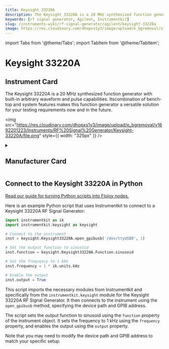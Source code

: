 ```yaml
---
title: Keysight 33220A
description: The Keysight 33220A is a 20 MHz synthesized function generator with built-in arbitrary waveform and pulse capabilities. Itscombination of bench-top and system features makes this function generator a versatile solution for your testing requirements now and in the future.
keywords: [rf signal generator, Agilent, Instrumentkit]
slug: /instruments-wiki/rf-signal-generator/agilent/keysight-33220a
image: https://res.cloudinary.com/dhopxs1y3/image/upload/e_bgremoval/v1692201223/Instruments/RF%20Signal%20Generator/Keysight-33220A/file.png
---
```


import Tabs from '@theme/Tabs';
import TabItem from '@theme/TabItem';

# Keysight 33220A

## Instrument Card

<div className="flex">

<div>

The Keysight 33220A is a 20 MHz synthesized function generator with built-in arbitrary waveform and pulse capabilities. Itscombination of bench-top and system features makes this function generator a versatile solution for your testing requirements now and in the future.

</div>

<img src="https://res.cloudinary.com/dhopxs1y3/image/upload/e_bgremoval/v1692201223/Instruments/RF%20Signal%20Generator/Keysight-33220A/file.png" style={{ width: "325px" }} />

</div>

<details>
<summary><h2>Manufacturer Card</h2></summary>

<img src="https://res.cloudinary.com/dhopxs1y3/image/upload/e_bgremoval/v1692126006/Instruments/Vendor%20Logos/Agilent.png" style={{ width: "100%", height: "150px",objectFit: "cover" }} />

Keysight Technologies, or Keysight, is an American company that manufactures electronics test and measurement equipment and software. <a href="https://www.keysight.com/us/en/home.html">Website</a>.

<ul>
  <li>Headquarters: USA</li>
  <li>Yearly Revenue (millions, USD): 5420.0</li>
</ul>
</details>

## Connect to the Keysight 33220A in Python

[Read our guide for turning Python scripts into Flojoy nodes.](https://docs.flojoy.ai/custom-nodes/creating-custom-node/)


<Tabs>
<TabItem value="Instrumentkit" label="Instrumentkit">

Here is an example Python script that uses Instrumentkit to connect to a Keysight 33220A RF Signal Generator:

```python
import instrumentkit as ik
import instrumentkit.keysight as keysight

# Connect to the instrument
inst = keysight.Keysight33220A.open_gpibusb('/dev/ttyUSB0', 1)

# Set the output function to sinusoid
inst.function = keysight.Keysight33220A.Function.sinusoid

# Set the frequency to 1 kHz
inst.frequency = 1 * ik.units.kHz

# Enable the output
inst.output = True
```

This script imports the necessary modules from Instrumentkit and specifically from the `instrumentkit.keysight` module for the Keysight 33220A RF Signal Generator. It then connects to the instrument using the `open_gpibusb` method, specifying the device path and GPIB address.

The script sets the output function to sinusoid using the `function` property of the instrument object. It sets the frequency to 1 kHz using the `frequency` property, and enables the output using the `output` property.

Note that you may need to modify the device path and GPIB address to match your specific setup.

</TabItem>
</Tabs>